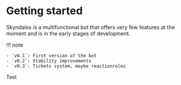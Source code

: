 # Getting started

Skyndalex is a multifunctional bot that offers very few features at the moment and is in the early stages of development.

!!! note

    - `v0.1`: First version of the bot
    - `v0.2`: Stability improvements
    - `v0.3`: Tickets system, maybe reactionroles

Test